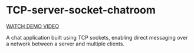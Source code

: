# TCP-server-socket-chatroom
[WATCH DEMO VIDEO](https://upvi.org/8UMiWHjrrR8XgF6/preview)

A chat application built using TCP sockets, enabling direct messaging over a network between a server and multiple clients.
